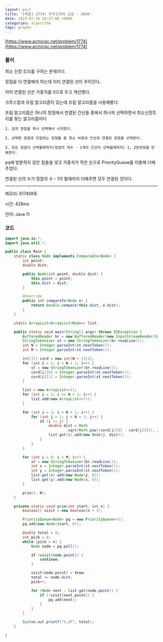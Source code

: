 ```yaml
---
layout: post
title: "[백준] 1774: 우주신과의 교감 - JAVA"
date: 2023-07-26 18:27:00 +0900
categories: algorithm
tags: graphs
---
```


[https://www.acmicpc.net/problem/1774](https://www.acmicpc.net/problem/1774)

### 풀이

최소 신장 트리를 구하는 문제이다.

정점을 다 연결해야 하는데 이미 연결된 선이 주어진다.

이미 연결된 선은 가중치를 0으로 두고 계산했다.

크루스칼과 프림 알고리즘이 있는데 프림 알고리즘을 사용해봤다.

프림 알고리즘은 하나의 정점에서 연결된 간선들 중에서 하나씩 선택하면서 최소신장트리를 찾는 알고리즘이다

    1. 임의 정점을 하나 선택해서 시작한다.

    2. 선택한 정점과 인접하는 정점들 중 최소 비용의 간선과 연결된 정점을 선택한다.

    3. 모든 정점이 선택될때까지(정점의 개수 - 1개의 간선이 선택될때까지) 1, 2번과정을 반복한다.

pq에 방문하지 않은 점들을 넣고 가중치가 작은 순으로 PriorityQueue를 이용해 더해주었다.

연결된 선의 수가 정점의 수 - 1이 될때까지 더해주면 모두 연결된 것이다.

---

메모리: 61740KB

시간: 428ms

언어: Java 11

### 코드

```java
import java.io.*;
import java.util.*;

public class Main {
    static class Node implements Comparable<Node> {
        int point;
        double dist;

        public Node(int point, double dist) {
            this.point = point;
            this.dist = dist;
        }

        @Override
        public int compareTo(Node o) {
            return Double.compare(this.dist, o.dist);
        }
    }

    static ArrayList<ArrayList<Node>> list;

    public static void main(String[] args) throws IOException {
        BufferedReader br = new BufferedReader(new InputStreamReader(System.in));
        StringTokenizer st = new StringTokenizer(br.readLine());
        int N = Integer.parseInt(st.nextToken());
        int M = Integer.parseInt(st.nextToken());

        int[][] cord = new int[N + 1][2];
        for (int i = 1; i < N + 1; i++) {
            st = new StringTokenizer(br.readLine());
            cord[i][0] = Integer.parseInt(st.nextToken());
            cord[i][1] = Integer.parseInt(st.nextToken());
        }

        list = new ArrayList<>();
        for (int i = 1; i <= N + 1; i++) {
            list.add(new ArrayList<>());
        }

        for (int i = 1; i < N + 1; i++) {
            for (int j = 1; j < N + 1; j++) {
                if (i != j) {
                    double dist = Math
                            .sqrt(Math.pow((cord[i][0] - cord[j][0]), 2) + Math.pow((cord[i][1] - cord[j][1]), 2));
                    list.get(i).add(new Node(j, dist));
                }
            }
        }

        for (int i = 0; i < M; i++) {
            st = new StringTokenizer(br.readLine());
            int x = Integer.parseInt(st.nextToken());
            int y = Integer.parseInt(st.nextToken());
            list.get(x).add(new Node(y, 0));
            list.get(y).add(new Node(x, 0));
        }

        prim(1, N);
    }

    private static void prim(int start, int n) {
        boolean[] visit = new boolean[n + 1];

        PriorityQueue<Node> pq = new PriorityQueue<>();
        pq.add(new Node(start, 0));

        double total = 0;
        int pick = 0;
        while (pick < n) {
            Node node = pq.poll();

            if (visit[node.point]) {
                continue;
            }

            visit[node.point] = true;
            total += node.dist;
            pick++;

            for (Node next : list.get(node.point)) {
                if (!visit[next.point]) {
                    pq.add(next);
                }
            }
        }

        System.out.printf("%.2f", total);
    }

}
```
